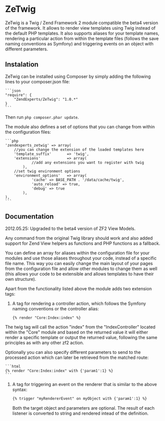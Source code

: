 ZeTwig
====

ZeTwig is a Twig / Zend Framework 2 module compatible the beta4 version of the framework.
It allows to render view templates using Twig instead of the default PHP templates.
It also supports aliases for your template names, rendering a particular action from 
within the template files (follows the save naming conventions as Symfony) and 
triggering events on an object with different parameters.

Instalation
-----------

ZeTwig can be installed using Composer by simply adding the following lines to your composer.json file:

    ```json
    "require": {
        "ZendExperts/ZeTwig": "1.0.*"
    }
    ```

Then run `php composer.phar update`.

The module also defines a set of options that you can change from within the configuration files:

    ```php
    'zendexperts_zetwig' => array(
        //you can change the extension of the loaded templates here
        'template_suffix'       => 'twig',
        'extensions'            => array(
                //add any extensions you want to register with twig
            ),
        //set twig environment options
        'environment_options'   => array(
                'cache' => BASE_PATH . '/data/cache/twig',
                'auto_reload' => true,
                'debug' => true
            ),
    ),
    ```

Documentation
-------------

2012.05.25: Upgraded to the beta4 version of ZF2 View Models.

Any command from the original Twig library should work and also added support for
Zend View helpers as functions and PHP functions as a fallback.

You can define an array for aliases within the configuration file for your modules and
use those aliases throughout your code, instead of a specific file name. This way you
can easily change the main layout of your pages from the configuration file and allow
other modules to change them as well (this allows your code to be extensible and allows
templates to have their own structure).

Apart from the functionality listed above the module adds two extension tags:

1. A tag for rendering a controller action, which follows the Symfony naming conventions
   	or the controller alias:

    ```html
   	{% render "Core:Index:index" %}
   	```

The twig tag will call the action "index" from the "IndexController" located within the "Core"
module and based on the returned value it will either render a specific template or output the
returned value, following the same principles as with any other zf2 action.

Optionally you can also specify different parameters to send to the processed action which can
later be retrieved from the matched route:

    ```html
	{% render "Core:Index:index" with {'param1':1} %}
	```

1. A tag for triggering an event on the renderer that is similar to the above syntax:

	```html
	{% trigger "myRendererEvent" on myObject with {'param1':1} %}
	```
	
	Both the target object and parameters are optional. The result of each listener is 
converted to string and rendered intead of the definition.